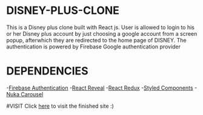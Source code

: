 # DISNEY-PLUS-CLONE
This is a Disney plus clone built with React js. User is allowed to login to his or her Disney plus account by just choosing a google account from a screen popup, afterwhich they are redirected to the home page of DISNEY. 
The authentication is powered by Firebase Google authentication provider

# DEPENDENCIES
-[Firebase Authentication](https://firebase.google.com/docs/auth/)
-[React Reveal](https://www.react-reveal.com/)
-[React Redux](https://react-redux.js.org/)
-[Styled Components](https://styled-components.com/)
-[Nuka Carousel](https://www.npmjs.com/package/nuka-carousel)

#VISIT
Click [here](https://disneyplusflick.netlify.app/home) to visit the finished site :)

